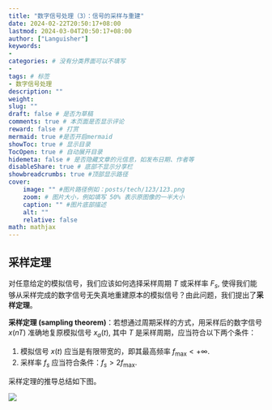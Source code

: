 ```yaml
---
title: "数字信号处理（3）：信号的采样与重建"
date: 2024-02-22T20:50:17+08:00
lastmod: 2024-03-04T20:50:17+08:00
author: ["Languisher"]
keywords: 
- 
categories: # 没有分类界面可以不填写
- 
tags: # 标签
- 数字信号处理
description: ""
weight:
slug: ""
draft: false # 是否为草稿
comments: true # 本页面是否显示评论
reward: false # 打赏
mermaid: true #是否开启mermaid
showToc: true # 显示目录
TocOpen: true # 自动展开目录
hidemeta: false # 是否隐藏文章的元信息，如发布日期、作者等
disableShare: true # 底部不显示分享栏
showbreadcrumbs: true #顶部显示路径
cover:
    image: "" #图片路径例如：posts/tech/123/123.png
    zoom: # 图片大小，例如填写 50% 表示原图像的一半大小
    caption: "" #图片底部描述
    alt: ""
    relative: false
math: mathjax
---
```


## 采样定理

对任意给定的模拟信号，我们应该如何选择采样周期 $T$ 或采样率 $F_{s}$,  使得我们能够从采样完成的数字信号无失真地重建原本的模拟信号？由此问题，我们提出了**采样定理**。

**采样定理 (sampling theorem)**：若想通过周期采样的方式，用采样后的数字信号 $x(nT)$ 准确地复原模拟信号 $x_{a}(t)$, 其中 $T$ 是采样周期，应当符合以下两个条件：
1. 模拟信号 $x(t)$ 应当是有限带宽的，即其最高频率 $f_{\max} < + \infty$.
2. 采样率 $f_{s}$ 应当符合条件：$f_{s} > 2 f_{\max}$.

采样定理的推导总结如下图。

![](Pasted%20image%2020240229012629.png)


